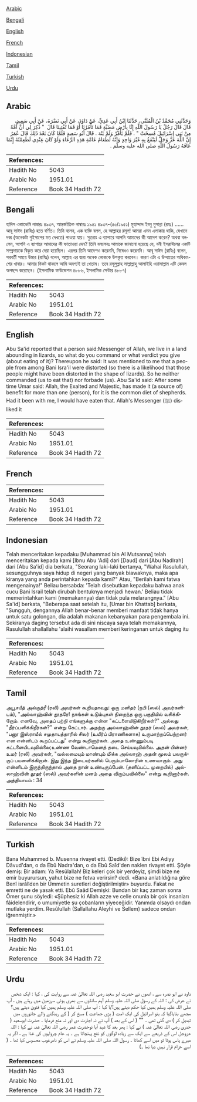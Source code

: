 [Arabic](#arabic)

[Bengali](#bengali)

[English](#english)

[French](#french)

[Indonesian](#indonesian)

[Tamil](#tamil)

[Turkish](#turkish)

[Urdu](#urdu)

## Arabic


<div dir="rtl" lang="ar" style={{fontSize:'larger',backgroundColor:'#f8f9fa',padding:20}}>
وَحَدَّثَنِي مُحَمَّدُ بْنُ الْمُثَنَّى، حَدَّثَنَا ابْنُ أَبِي عَدِيٍّ، عَنْ دَاوُدَ، عَنْ أَبِي نَضْرَةَ، عَنْ أَبِي سَعِيدٍ، قَالَ قَالَ رَجُلٌ يَا رَسُولَ اللَّهِ إِنَّا بِأَرْضٍ مَضَبَّةٍ فَمَا تَأْمُرُنَا أَوْ فَمَا تُفْتِينَا قَالَ ‏ "‏ ذُكِرَ لِي أَنَّ أُمَّةً مِنْ بَنِي إِسْرَائِيلَ مُسِخَتْ ‏"‏ ‏.‏ فَلَمْ يَأْمُرْ وَلَمْ يَنْهَ ‏.‏ قَالَ أَبُو سَعِيدٍ فَلَمَّا كَانَ بَعْدَ ذَلِكَ قَالَ عُمَرُ إِنَّ اللَّهَ عَزَّ وَجَلَّ لَيَنْفَعُ بِهِ غَيْرَ وَاحِدٍ وَإِنَّهُ لَطَعَامُ عَامَّةِ هَذِهِ الرِّعَاءِ وَلَوْ كَانَ عِنْدِي لَطَعِمْتُهُ إِنَّمَا عَافَهُ رَسُولُ اللَّهِ صلى الله عليه وسلم ‏.‏
</div>
<div style={{backgroundColor:'#f8f9fa',padding:20, marginBottom: 10}}><table> <thead> <tr> <th>References:</th> <th></th> </tr> </thead> <tbody><tr><td>Hadith No</td><td>5043</td></tr><tr><td>Arabic No</td><td>1951.01</td></tr><tr><td>Reference</td><td>Book 34 Hadith 72</td></tr></tbody></table></div>

## Bengali


<div dir="ltr" lang="bn" style={{fontSize:'larger',backgroundColor:'#f8f9fa',padding:20}}>
হাদিস একাডেমি নাম্বারঃ ৪৯৩৭, আন্তর্জাতিক নাম্বারঃ ১৯৫১ ৪৯৩৭-(৫০/১৯৫১) মুহাম্মাদ ইবনু মুসান্না (রহঃ) ...... আবূ সাঈদ (রাযিঃ) হতে বর্ণিত। তিনি বলেন, এক ব্যক্তি বলল, হে আল্লাহর রসূল! আমরা এমন এলাকায় থাকি, যেখানে দব্ব (অনেকটা গুইসাপের মত দেখতে) পাওয়া যায়। সুতরাং এ ব্যাপারে আপনি আমাদের কী আদেশ করেন? অথবা বললেন, আপনি এ ব্যাপারে আমাদের কী ফাতাওয়া দেন? তিনি বললেনঃ আমাকে জানানো হয়েছে যে, বনী ইসরাঈলের একটি সম্প্রদায়কে বিকৃত করে দেয়া হয়েছিল। এরপর তিনি আদেশও করেননি, নিষেধও করেননি। আবূ সাঈদ (রাযিঃ) বলেন, পরবর্তী সময়ে উমার (রাযিঃ) বলেন, আল্লাহ এর দ্বারা অনেক লোককে উপকৃত করবেন। কারণ এটা এ উম্মাতের অধিকাংশের খাবার। আমার নিকট থাকলে আমি অবশ্যই তা খেতাম। তবে রসূলুল্লাহ সাল্লাল্লাহু আলাইহি ওয়াসাল্লাম এটি কেবল অপছন্দ করেছেন। (ইসলামিক ফাউন্ডেশন ৪৮৮৬, ইসলামিক সেন্টার ৪৮৮৭)
</div>
<div style={{backgroundColor:'#f8f9fa',padding:20, marginBottom: 10}}><table> <thead> <tr> <th>References:</th> <th></th> </tr> </thead> <tbody><tr><td>Hadith No</td><td>5043</td></tr><tr><td>Arabic No</td><td>1951.01</td></tr><tr><td>Reference</td><td>Book 34 Hadith 72</td></tr></tbody></table></div>

## English


<div dir="ltr" lang="en" style={{fontSize:'larger',backgroundColor:'#f8f9fa',padding:20}}>
Abu Sa'id reported that a person said:Messenger of Allah, we live in a land abounding in lizards, so what do you command or what verdict you give (about eating of it)? Thereupon he said: It was mentioned to me that a people from among Bani Isra'il were distorted (so there is a likelihood that those people might have been distorted in the shape of lizards). So he neither commanded (us to eat that) nor forbade (us). Abu Sa'id said: After some time Umar said: Allah, the Exalted and Majestic, has made it (a source of) benefit for more than one (person), for it is the common diet of shepherds. Had it been with me, I would have eaten that. Allah's Messenger (ﷺ) disliked it
</div>
<div style={{backgroundColor:'#f8f9fa',padding:20, marginBottom: 10}}><table> <thead> <tr> <th>References:</th> <th></th> </tr> </thead> <tbody><tr><td>Hadith No</td><td>5043</td></tr><tr><td>Arabic No</td><td>1951.01</td></tr><tr><td>Reference</td><td>Book 34 Hadith 72</td></tr></tbody></table></div>

## French


<div dir="ltr" lang="fr" style={{fontSize:'larger',backgroundColor:'#f8f9fa',padding:20}}>

</div>
<div style={{backgroundColor:'#f8f9fa',padding:20, marginBottom: 10}}><table> <thead> <tr> <th>References:</th> <th></th> </tr> </thead> <tbody><tr><td>Hadith No</td><td>5043</td></tr><tr><td>Arabic No</td><td>1951.01</td></tr><tr><td>Reference</td><td>Book 34 Hadith 72</td></tr></tbody></table></div>

## Indonesian


<div dir="ltr" lang="id" style={{fontSize:'larger',backgroundColor:'#f8f9fa',padding:20}}>
Telah menceritakan kepadaku [Muhammad bin Al Mutsanna] telah menceritakan kepada kami [Ibnu Abu 'Adi] dari [Daud] dari [Abu Nadlrah] dari [Abu Sa'id] dia berkata, "Seorang laki-laki bertanya, "Wahai Rasulullah, sesungguhnya saya hidup di negeri yang banyak biawaknya, maka apa kiranya yang anda perintahkan kepada kami?" Atau, "Berilah kami fatwa mengenainya!" Beliau bersabda: 'Telah disebutkan kepadaku bahwa anak cucu Bani Israil telah dirubah bentuknya menjadi hewan.' Beliau tidak memerintahkan kami (memakannya) dan tidak pula melarangnya." [Abu Sa'id] berkata, "Beberapa saat setelah itu, [Umar bin Khattab] berkata, "Sungguh, dengannya Allah benar-benar memberi manfaat tidak hanya untuk satu golongan, dia adalah makanan kebanyakan para pengembala ini. Sekiranya daging tersebut ada di sini niscaya saya telah memakannya, Rasulullah shallallahu 'alaihi wasallam memberi keringanan untuk daging itu
</div>
<div style={{backgroundColor:'#f8f9fa',padding:20, marginBottom: 10}}><table> <thead> <tr> <th>References:</th> <th></th> </tr> </thead> <tbody><tr><td>Hadith No</td><td>5043</td></tr><tr><td>Arabic No</td><td>1951.01</td></tr><tr><td>Reference</td><td>Book 34 Hadith 72</td></tr></tbody></table></div>

## Tamil


<div dir="ltr" lang="ta" style={{fontSize:'larger',backgroundColor:'#f8f9fa',padding:20}}>
அபூசயீத் அல்குத்ரீ (ரலி) அவர்கள் கூறியதாவது: ஒரு மனிதர் (நபி (ஸல்) அவர்களிடம்), "அல்லாஹ்வின் தூதரே! நாங்கள் உடும்புகள் நிறைந்த ஒரு பகுதியில் வசிக்கிறோம். எனவே, அதைப் பற்றி எங்களுக்கு என்ன "கட்டளையிடுகிறீர்கள்?" அல்லது "தீர்ப்பளிக்கிறீர்கள்?" என்று கேட்டார். அதற்கு அல்லாஹ்வின் தூதர் (ஸல்) அவர்கள், "பனூ இஸ்ராயீல் சமுதாயத்தாரில் சிலர் (உயிர்ப் பிராணிகளாக) உருமாற்றப்பெற்றனர் என என்னிடம் கூறப்பட்டது" என்று கூறினார்கள். அதை உண்ணும்படி கட்டளையிடவுமில்லை;உண்ண வேண்டாமெனத் தடை செய்யவுமில்லை. அதன் பின்னர் உமர் (ரலி) அவர்கள், "வல்லமையும் மாண்பும் மிக்க அல்லாஹ் அதன் மூலம் பலருக்குப் பயனளிக்கிறான். இது இந்த இடையர்களில் பெரும்பாலோரின் உணவாகும். அது என்னிடம் இருந்திருந்தால் அதை நான் உண்டிருப்பேன். (தனிப்பட்ட முறையில்) அல்லாஹ்வின் தூதர் (ஸல்) அவர்களின் மனம் அதை விரும்பவில்லை" என்று கூறினார்கள். அத்தியாயம் : 34
</div>
<div style={{backgroundColor:'#f8f9fa',padding:20, marginBottom: 10}}><table> <thead> <tr> <th>References:</th> <th></th> </tr> </thead> <tbody><tr><td>Hadith No</td><td>5043</td></tr><tr><td>Arabic No</td><td>1951.01</td></tr><tr><td>Reference</td><td>Book 34 Hadith 72</td></tr></tbody></table></div>

## Turkish


<div dir="ltr" lang="tr" style={{fontSize:'larger',backgroundColor:'#f8f9fa',padding:20}}>
Bana Muhammed b. Musenna rivayet etti. (Dediki): Bize îbni Ebi Adiyy Dâvud'dan, o da Ebû Nadra'dan, o da Ebû Saîd'den naklen rivayet etti. Şöyle demiş: Bir adam: Ya Resûlallah! Biz keleri çok bir yerdeyiz, şimdi bize ne emir buyurursun, yahut bize ne fetva verirsin? dedi. «Bana anlatıldığına göre Benî isrâîlden bir Ümmetin suretleri değiştirilmiştir» buyurdu. Fakat ne emretti ne de yasak etti. Ebû Saâd Demişki: Bundan bir kaç zaman sonra Ömer şunu söyledi: «Şüphesiz ki Allah azze ve celle onunla bir çok insanları fâidelendirir, o umumiyetle şu çobanların yiyeceğidir. Yanımda olsaydı ondan mutlaka yerdim. Resûlullah (Sallallahu Aleyhi ve Sellem) sadece ondan iğrenmiştir.»
</div>
<div style={{backgroundColor:'#f8f9fa',padding:20, marginBottom: 10}}><table> <thead> <tr> <th>References:</th> <th></th> </tr> </thead> <tbody><tr><td>Hadith No</td><td>5043</td></tr><tr><td>Arabic No</td><td>1951.01</td></tr><tr><td>Reference</td><td>Book 34 Hadith 72</td></tr></tbody></table></div>

## Urdu


<div dir="rtl" lang="ur" style={{fontSize:'larger',backgroundColor:'#f8f9fa',padding:20}}>
داود نے ابو نضرہ سے ، انھوں نے حضرت ابو سعید رضی اللہ تعالیٰ عنہ سے روایت کی ، کہا : ایک شخص نے عرض کی : اللہ کے رسول صلی اللہ علیہ وسلم !ہم سانڈوں سے بھری ہوئی سرزمین میں رہتے ہیں ، آپ صلی اللہ علیہ وسلم ہمیں کیا حکم دیتے ہیں؟یا کہا : آپ صلی اللہ علیہ وسلم ہمیں کیا فتویٰ دیتے ہیں؟ مجھے بتایاگیا کہ بنو اسرائیل کی ایک امت ( بڑی جماعت ) مسخ کر ( کے رینگنے والے جانوروں میں تبدیل کر ) دی گئی تھی ۔ "" ( اس کے بعد ) آپ نے نہ اجازت دی اور نہ منع فرمایا ۔ حضرت ابوسعید ( خدری رضی اللہ تعالیٰ عنہ ) نے کہا : پھر بعد کا عہد آیا توحضرت عمر رضی اللہ تعالیٰ عنہ نے کہا : اللہ عزوجل اس کے ذریعے سے ایک سے زیادہ لوگوں کو نفع پہنچاتا ہے ۔ یہ عام چرواہوں کی غذا ہے ، اگر یہ میرے پاس ہوتا تو میں اسے کھاتا ۔ رسول اللہ صلی اللہ علیہ وسلم نے اس کو نامرغوب محسوس کیا تھا ۔ ( اسے حرام قرار نہیں دیا تھا ۔)
</div>
<div style={{backgroundColor:'#f8f9fa',padding:20, marginBottom: 10}}><table> <thead> <tr> <th>References:</th> <th></th> </tr> </thead> <tbody><tr><td>Hadith No</td><td>5043</td></tr><tr><td>Arabic No</td><td>1951.01</td></tr><tr><td>Reference</td><td>Book 34 Hadith 72</td></tr></tbody></table></div>